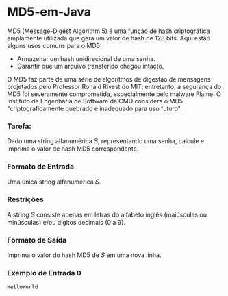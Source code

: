 # MD5-em-Java

MD5 (Message-Digest Algorithm 5) é uma função de hash criptográfica amplamente utilizada que gera um valor de hash de 128 bits. Aqui estão alguns usos comuns para o MD5:

- Armazenar um hash unidirecional de uma senha.
- Garantir que um arquivo transferido chegou intacto.

O MD5 faz parte de uma série de algoritmos de digestão de mensagens projetados pelo Professor Ronald Rivest do MIT; entretanto, a segurança do MD5 foi severamente comprometida, especialmente pelo malware Flame. O Instituto de Engenharia de Software da CMU considera o MD5 "criptograficamente quebrado e inadequado para uso futuro".

### Tarefa:
Dado uma string alfanumérica 𝑆, representando uma senha, calcule e imprima o valor de hash MD5 correspondente.

### Formato de Entrada
Uma única string alfanumérica 𝑆.

### Restrições
A string 𝑆 consiste apenas em letras do alfabeto inglês (maiúsculas ou minúsculas) e/ou dígitos decimais (0 a 9).

### Formato de Saída
Imprima o valor do hash MD5 de 𝑆 em uma nova linha.

### Exemplo de Entrada 0
```
HelloWorld

```
